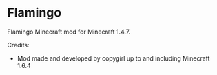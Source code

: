 Flamingo
========

Flamingo Minecraft mod for Minecraft 1.4.7.

Credits:

  - Mod made and developed by copygirl up to and including Minecraft 1.6.4
